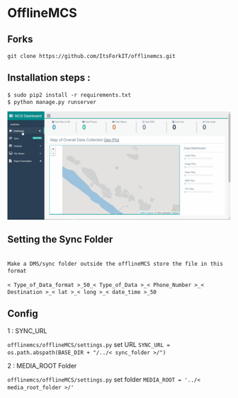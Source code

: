 # OfflineMCS

## Forks

```
git clone https://github.com/ItsForkIT/offlinemcs.git

```

## Installation steps :
```
$ sudo pip2 install -r requirements.txt
$ python manage.py runserver

```
![Installation steps](img/offlineMCS.gif)


## Setting the Sync Folder 

```

Make a DMS/sync folder outside the offlineMCS store the file in this format 

< Type_of_Data_format >_50_< Type_of_Data >_< Phone_Number >_< Destination >_< lat >_< long >_< date_time >_50

```

## Config

1 : SYNC_URL 

`offlinemcs/offlineMCS/settings.py` set URL `SYNC_URL = os.path.abspath(BASE_DIR + "/../< sync_folder >/")`

2 : MEDIA_ROOT Folder

`offlinemcs/offlineMCS/settings.py` set folder `MEDIA_ROOT = '../< media_root_folder >/'` 
